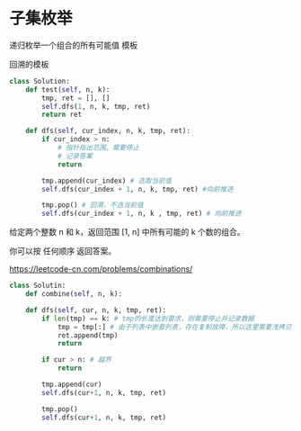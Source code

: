 # 子集枚举

递归枚举一个组合的所有可能值 模板

回溯的模板

```python
class Solution:
    def test(self, n, k):
        tmp, ret = [], []
        self.dfs(1, n, k, tmp, ret)
        return ret

    def dfs(self, cur_index, n, k, tmp, ret):
        if cur_index > n:
            # 指针指出范围，需要停止
            # 记录答案
            return

        tmp.append(cur_index) # 选取当前值
        self.dfs(cur_index + 1, n, k, tmp, ret) #向前推进

        tmp.pop() # 回溯，不选当前值
        self.dfs(cur_index + 1, n, k , tmp, ret) # 向前推进
```

给定两个整数 n 和 k，返回范围 [1, n] 中所有可能的 k 个数的组合。

你可以按 任何顺序 返回答案。

https://leetcode-cn.com/problems/combinations/

```python
class Solutin:
    def combine(self, n, k):

    def dfs(self, cur, n, k, tmp, ret):
        if len(tmp) == k: # tmp的长度达到要求，则需要停止并记录数据
            tmp = tmp[:] # 由于列表中嵌套列表，存在复制故障，所以这里需要浅拷贝
            ret.append(tmp)
            return

        if cur > n: # 越界
            return

        tmp.append(cur)
        self.dfs(cur+1, n, k, tmp, ret)

        tmp.pop()
        self.dfs(cur+1, n, k, tmp, ret)
```
